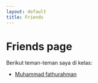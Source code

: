 ```yaml
---
layout: default
title: Friends
---
```


# Friends page

Berikut teman-teman saya di kelas:
- [Muhammad fathurahman](https://fyou00.github.io/)
